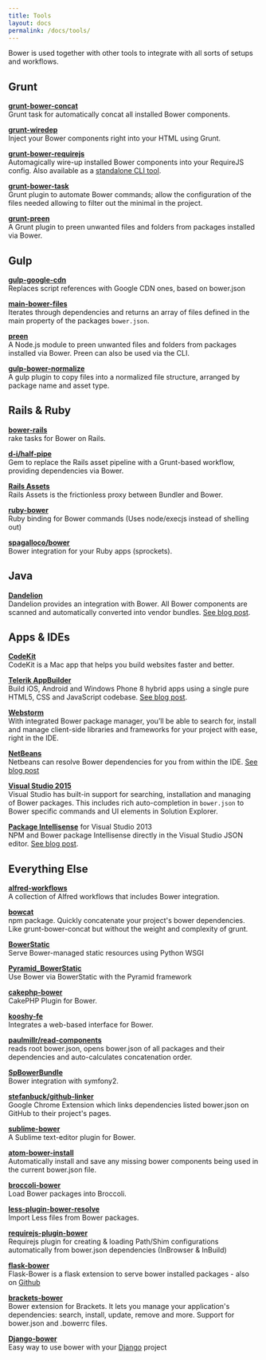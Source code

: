 ```yaml
---
title: Tools
layout: docs
permalink: /docs/tools/
---
```


<p class="lead">Bower is used together with other tools to integrate with all sorts of setups and workflows.</p>

## Grunt

[**grunt-bower-concat**](https://github.com/sapegin/grunt-bower-concat) <br>
Grunt task for automatically concat all installed Bower components.

[**grunt-wiredep**](https://github.com/stephenplusplus/grunt-wiredep) <br>
Inject your Bower components right into your HTML using Grunt.

[**grunt-bower-requirejs**](https://github.com/yeoman/grunt-bower-requirejs) <br>
Automagically wire-up installed Bower components into your RequireJS config. Also available as a [standalone CLI tool](https://github.com/yeoman/bower-requirejs).

[**grunt-bower-task**](https://github.com/yatskevich/grunt-bower-task) <br>
Grunt plugin to automate Bower commands; allow the configuration of the files needed allowing to filter out the minimal in the project.

[**grunt-preen**](https://github.com/BradDenver/grunt-preen) <br>
A Grunt plugin to preen unwanted files and folders from packages installed via Bower.

## Gulp

[**gulp-google-cdn**](https://github.com/sindresorhus/gulp-google-cdn) <br>
Replaces script references with Google CDN ones, based on bower.json

[**main-bower-files**](https://github.com/ck86/main-bower-files) <br>
Iterates through dependencies and returns an array of files defined in the main property of the packages `bower.json`.

[**preen**](https://github.com/braddenver/preen) <br>
A Node.js module to preen unwanted files and folders from packages installed via Bower. Preen can also be used via the CLI.

[**gulp-bower-normalize**](https://github.com/cthrax/gulp-bower-normalize) <br>
A gulp plugin to copy files into a normalized file structure, arranged by package name and asset type.

## Rails & Ruby

[**bower-rails**](https://github.com/rharriso/bower-rails/) <br>
rake tasks for Bower on Rails.

[**d-i/half-pipe**](https://github.com/d-i/half-pipe) <br>
Gem to replace the Rails asset pipeline with a Grunt-based workflow, providing dependencies via Bower.

[**Rails Assets**](https://rails-assets.org/) <br>
Rails Assets is the frictionless proxy between Bundler and Bower.

[**ruby-bower**](https://github.com/kaeff/ruby-bower) <br>
Ruby binding for Bower commands (Uses node/execjs instead of shelling out)

[**spagalloco/bower**](https://github.com/spagalloco/bower) <br>
Bower integration for your Ruby apps (sprockets).

## Java

[**Dandelion**](http://dandelion.github.io/) <br>
Dandelion provides an integration with Bower. All Bower components are scanned and automatically converted into vendor bundles. [See blog post](http://dandelion.github.io/blog/2015/07/26/dandelion-core-1.1.0-releases).

## Apps & IDEs

[**CodeKit**](https://incident57.com/codekit/) <br>
CodeKit is a Mac app that helps you build websites faster and better.

[**Telerik AppBuilder**](http://www.telerik.com/appbuilder) <br>
Build iOS, Android and Windows Phone 8 hybrid apps using a single pure HTML5, CSS and JavaScript codebase. [See blog post](http://blogs.telerik.com/appbuilder/posts/14-07-31/telerik-appbuilder-7-31-14-release-native-emulator-support-bower-package-manager-and-new-project-templates).

[**Webstorm**](https://www.jetbrains.com/webstorm) <br>
With integrated Bower package manager, you’ll be able to search for, install and manage client-side libraries and frameworks for your project with ease, right in the IDE.

[**NetBeans**](https://netbeans.org/) <br>
Netbeans can resolve Bower dependencies for you from within the IDE. [See blog post](https://blogs.oracle.com/geertjan/entry/bower_and_node_js_in)

[**Visual Studio 2015**](https://visualstudio.com/free) <br>
Visual Studio has built-in support for searching, installation and managing of Bower packages. This includes rich auto-completion in `bower.json` to Bower specific commands and UI elements in Solution Explorer.

[**Package Intellisense**](https://visualstudiogallery.msdn.microsoft.com/65748cdb-4087-497e-a394-2e3449c8e61e) for Visual Studio 2013 <br>
NPM and Bower package Intellisense directly in the Visual Studio JSON editor. [See blog post](http://www.hanselman.com/blog/IntroducingGulpGruntBowerAndNpmSupportForVisualStudio.aspx).

## Everything Else

[**alfred-workflows**](https://github.com/willfarrell/alfred-workflows) <br>
A collection of Alfred workflows that includes Bower integration.

[**bowcat**](https://www.npmjs.org/package/bowcat) <br>
npm package. Quickly concatenate your project's bower dependencies. Like grunt-bower-concat but without the weight and complexity of grunt.

[**BowerStatic**](http://bowerstatic.readthedocs.org/) <br>
Serve Bower-managed static resources using Python WSGI

[**Pyramid_BowerStatic**](https://github.com/mrijken/pyramid_bowerstatic) <br>
Use Bower via BowerStatic with the Pyramid framework

[**cakephp-bower**](https://github.com/fahad19/cakephp-bower) <br>
CakePHP Plugin for Bower.

[**kooshy-fe**](https://github.com/aroemen/kooshy-fe) <br>
Integrates a web-based interface for Bower.

[**paulmillr/read-components**](https://github.com/paulmillr/read-components) <br>
reads root bower.json, opens bower.json of all packages and their dependencies and auto-calculates concatenation order.

[**SpBowerBundle**](https://github.com/Spea/SpBowerBundle) <br>
Bower integration with symfony2.

[**stefanbuck/github-linker**](https://github.com/stefanbuck/github-linker) <br>
Google Chrome Extension which links dependencies listed bower.json on GitHub to their project's pages.

[**sublime-bower**](https://github.com/benschwarz/sublime-bower) <br>
A Sublime text-editor plugin for Bower.

[**atom-bower-install**](https://github.com/gdi2290/atom-bower-install) <br>
Automatically install and save any missing bower components being used in the current bower.json file.

[**broccoli-bower**](https://github.com/joliss/broccoli-bower) <br>
Load Bower packages into Broccoli.

[**less-plugin-bower-resolve**](https://github.com/Mercateo/less-plugin-bower-resolve) <br>
Import Less files from Bower packages.

[**requirejs-plugin-bower**](https://github.com/RodneyEbanks/requirejs-plugin-bower) <br>
Requirejs plugin for creating & loading Path/Shim configurations automatically from bower.json dependencies (InBrowser & InBuild)

[**flask-bower**](https://pypi.python.org/pypi/Flask-Bower/) <br>
Flask-Bower is a flask extension to serve bower installed packages - also on [Github](https://github.com/lobeck/flask-bower)

[**brackets-bower**](https://github.com/albertinad/brackets-bower) <br>
Bower extension for Brackets. It lets you manage your application's dependencies: search, install, update, remove and more. Support for bower.json and .bowerrc files.

[**Django-bower**](https://github.com/nvbn/django-bower) <br>
Easy way to use bower with your [Django](https://www.djangoproject.com/) project
